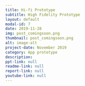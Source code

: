 ```yaml
---
title: Hi-fi Prototype 
subtitle: High Fidelity Prototype
layout: default
modal-id: 7 
date: 2019-11-28
img: post_comingsoon.png
thumbnail: post_comingsoon.png
alt: image-alt
project-date: November 2019
category: App prototype
description: 
ppt-link: null
readme-link: null
report-link: null
youtube-link: null
---
```

